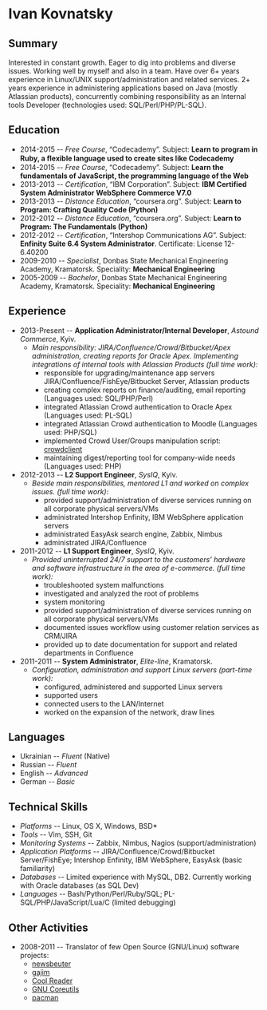 # Ivan Kovnatsky

## Summary
Interested in constant growth. Eager to dig into problems and diverse issues.
Working well by myself and also in a team. Have over 6+ years experience in
Linux/UNIX support/administration and related services. 2+ years experience in
administering applications based on Java (mostly Atlassian products),
concurrently combining responsibility as an Internal tools Developer
(technologies used: SQL/Perl/PHP/PL-SQL).

## Education
* 2014-2015 -- _Free Course_, “Codecademy”. Subject: **Learn to program in Ruby, a ﬂexible language used to create sites like Codecademy**
* 2014-2015 -- _Free Course_, “Codecademy”. Subject: **Learn the fundamentals of JavaScript, the programming language of the Web**
* 2013-2013 -- _Certification_, “IBM Corporation”. Subject: **IBM Certified System Administrator WebSphere Commerce V7.0**
* 2013-2013 -- _Distance Education_, “coursera.org”. Subject: **Learn to Program: Crafting Quality Code (Python)**
* 2012-2012 -- _Distance Education_, “coursera.org”. Subject: **Learn to Program: The Fundamentals (Python)**
* 2012-2012 -- _Certification_, “Intershop Communications AG”. Subject: **Enfinity Suite 6.4 System Administrator**. Certificate: License 12-6.40200
* 2009-2010 -- _Specialist_, Donbas State Mechanical Engineering Academy, Kramatorsk. Speciality: **Mechanical Engineering**
* 2005-2009 -- _Bachelor_, Donbas State Mechanical Engineering Academy, Kramatorsk. Speciality: **Mechanical Engineering**

## Experience
* 2013-Present -- **Application Administrator/Internal Developer**, _Astound Commerce_, Kyiv.
  * _Main responsibility: JIRA/Confluence/Crowd/Bitbucket/Apex administration, creating reports for Oracle Apex. Implementing integrations of internal tools with Atlassian Products (full time work):_
    * responsible for upgrading/maintenance app servers JIRA/Confluence/FishEye/Bitbucket Server, Atlassian products
    * creating complex reports on finance/auditing, email reporting (Languages used: SQL/PHP/Perl)
    * integrated Atlassian Crowd authentication to Oracle Apex (Languages used: PL-SQL)
    * integrated Atlassian Crowd authentication to Moodle (Languages used: PHP/SQL)
    * implemented Crowd User/Groups manipulation script: [crowdclient](https://github.com/sevenfourk/crowdclient)
    * maintaining digest/reporting tool for company-wide needs (Languages used: PHP)
* 2012-2013 -- **L2 Support Engineer**, _SysIQ_, Kyiv.
  * _Beside main responsibilities, mentored L1 and worked on complex issues. (full time work):_
    * provided support/administration of diverse services running on all corporate physical servers/VMs
    * administrated Intershop Enfinity, IBM WebSphere application servers
    * administrated EasyAsk search engine, Zabbix, Nimbus
    * administrated JIRA/Confluence
* 2011-2012 -- **L1 Support Engineer**, _SysIQ_, Kyiv.
  * _Provided uninterrupted 24/7 support to the customers’ hardware and software infrastructure in the area of e-commerce. (full time work):_
    * troubleshooted system malfunctions
    * investigated and analyzed the root of problems
    * system monitoring
    * provided support/administration of diverse services running on all corporate physical servers/VMs
    * documented issues workflow using customer relation services as CRM/JIRA
    * provided up to date documentation for support and related departments in Confluence
* 2011-2011 -- **System Administrator**, _Elite-line_, Kramatorsk.
  * _Configuration, administration and support Linux servers (part-time work):_
    * configured, administered and supported Linux servers
    * supported users
    * connected users to the LAN/Internet
    * worked on the expansion of the network, draw lines

## Languages
* Ukrainian -- _Fluent_ (Native)
* Russian -- _Fluent_
* English -- _Advanced_
* German -- _Basic_

## Technical Skills
* _Platforms_ -- Linux, OS X, Windows, BSD*
* _Tools_ -- Vim, SSH, Git
* _Monitoring Systems_ -- Zabbix, Nimbus, Nagios (support/administration)
* _Application Platforms_ -- JIRA/Confluence/Crowd/Bitbucket Server/FishEye; Intershop Enfinity, IBM WebSphere, EasyAsk (basic familiarity)
* _Databases_ -- Limited experience with MySQL, DB2. Currently working with Oracle databases (as SQL Dev)
* _Languages_ -- Bash/Python/Perl/Ruby/SQL; PL-SQL/PHP/JavaScript/Lua/C (limited debugging)

## Other Activities
* 2008-2011 -- Translator of few Open Source (GNU/Linux) software projects:
  * [newsbeuter](https://github.com/akrennmair/newsbeuter)
  * [gajim](https://gajim.org)
  * [Cool Reader](https://play.google.com/store/apps/details?id=org.coolreader&hl=en)
  * [GNU Coreutils](https://www.gnu.org/software/coreutils/coreutils.html)
  * [pacman](https://www.archlinux.org/pacman/)
